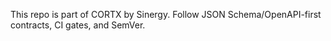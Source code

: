 This repo is part of CORTX by Sinergy. Follow JSON Schema/OpenAPI-first contracts, CI gates, and SemVer.
